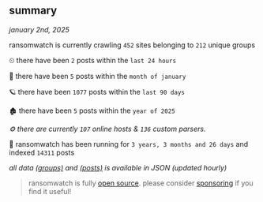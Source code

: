 
## summary
_january 2nd, 2025_

ransomwatch is currently crawling `452` sites belonging to `212` unique groups

⏲ there have been `2` posts within the `last 24 hours`

🦈 there have been `5` posts within the `month of january`

🪐 there have been `1077` posts within the `last 90 days`

🏚 there have been `5` posts within the `year of 2025`

_⚙️ there are currently `107` online hosts & `136` custom parsers._

🦕 ransomwatch has been running for `3 years, 3 months and 26 days` and indexed `14311` posts

_all data  [(groups)](http://ransomwhat.telemetry.ltd/groups) and [(posts)](http://ransomwhat.telemetry.ltd/posts) is available in JSON (updated hourly)_

> ransomwatch is fully [open source](https://github.com/joshhighet/ransomwatch#ransomwatch--). please consider [sponsoring](https://github.com/sponsors/joshhighet) if you find it useful!
